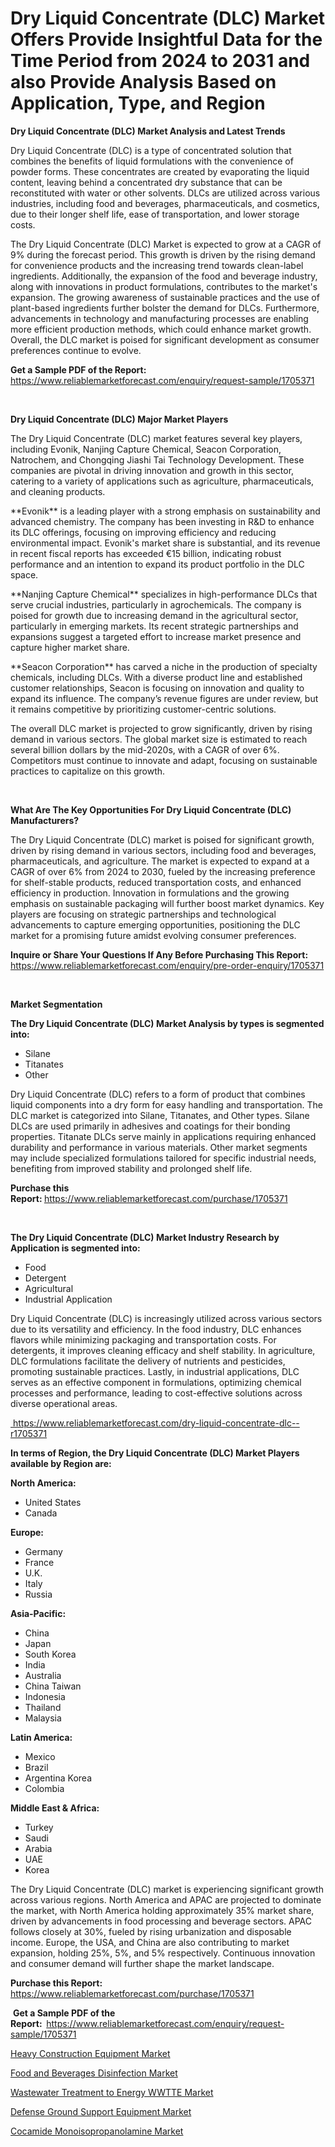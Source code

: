 <p><h1>Dry Liquid Concentrate (DLC) Market Offers Provide Insightful Data for the Time Period from 2024 to 2031 and also Provide Analysis Based on Application, Type, and Region</h1></p><p><strong>Dry Liquid Concentrate (DLC) Market Analysis and Latest Trends</strong></p>
<p><p>Dry Liquid Concentrate (DLC) is a type of concentrated solution that combines the benefits of liquid formulations with the convenience of powder forms. These concentrates are created by evaporating the liquid content, leaving behind a concentrated dry substance that can be reconstituted with water or other solvents. DLCs are utilized across various industries, including food and beverages, pharmaceuticals, and cosmetics, due to their longer shelf life, ease of transportation, and lower storage costs.</p><p>The Dry Liquid Concentrate (DLC) Market is expected to grow at a CAGR of 9% during the forecast period. This growth is driven by the rising demand for convenience products and the increasing trend towards clean-label ingredients. Additionally, the expansion of the food and beverage industry, along with innovations in product formulations, contributes to the market's expansion. The growing awareness of sustainable practices and the use of plant-based ingredients further bolster the demand for DLCs. Furthermore, advancements in technology and manufacturing processes are enabling more efficient production methods, which could enhance market growth. Overall, the DLC market is poised for significant development as consumer preferences continue to evolve.</p></p>
<p><strong>Get a Sample PDF of the Report:&nbsp;</strong> <a href="https://www.reliablemarketforecast.com/enquiry/request-sample/1705371?utm_campaign=1134&utm_medium=2&utm_source=Github&utm_content=ia&utm_term=21102024&utm_id=dry-liquid-concentrate-dlc">https://www.reliablemarketforecast.com/enquiry/request-sample/1705371</a></p>
<p>&nbsp;</p>
<p><strong>Dry Liquid Concentrate (DLC) Major Market Players</strong></p>
<p><p>The Dry Liquid Concentrate (DLC) market features several key players, including Evonik, Nanjing Capture Chemical, Seacon Corporation, Natrochem, and Chongqing Jiashi Tai Technology Development. These companies are pivotal in driving innovation and growth in this sector, catering to a variety of applications such as agriculture, pharmaceuticals, and cleaning products.</p><p>**Evonik** is a leading player with a strong emphasis on sustainability and advanced chemistry. The company has been investing in R&D to enhance its DLC offerings, focusing on improving efficiency and reducing environmental impact. Evonik's market share is substantial, and its revenue in recent fiscal reports has exceeded €15 billion, indicating robust performance and an intention to expand its product portfolio in the DLC space.</p><p>**Nanjing Capture Chemical** specializes in high-performance DLCs that serve crucial industries, particularly in agrochemicals. The company is poised for growth due to increasing demand in the agricultural sector, particularly in emerging markets. Its recent strategic partnerships and expansions suggest a targeted effort to increase market presence and capture higher market share.</p><p>**Seacon Corporation** has carved a niche in the production of specialty chemicals, including DLCs. With a diverse product line and established customer relationships, Seacon is focusing on innovation and quality to expand its influence. The company’s revenue figures are under review, but it remains competitive by prioritizing customer-centric solutions.</p><p>The overall DLC market is projected to grow significantly, driven by rising demand in various sectors. The global market size is estimated to reach several billion dollars by the mid-2020s, with a CAGR of over 6%. Competitors must continue to innovate and adapt, focusing on sustainable practices to capitalize on this growth.</p></p>
<p>&nbsp;</p>
<p><strong>What Are The Key Opportunities For Dry Liquid Concentrate (DLC) Manufacturers?</strong></p>
<p><p>The Dry Liquid Concentrate (DLC) market is poised for significant growth, driven by rising demand in various sectors, including food and beverages, pharmaceuticals, and agriculture. The market is expected to expand at a CAGR of over 6% from 2024 to 2030, fueled by the increasing preference for shelf-stable products, reduced transportation costs, and enhanced efficiency in production. Innovation in formulations and the growing emphasis on sustainable packaging will further boost market dynamics. Key players are focusing on strategic partnerships and technological advancements to capture emerging opportunities, positioning the DLC market for a promising future amidst evolving consumer preferences.</p></p>
<p><strong>Inquire or Share Your Questions If Any Before Purchasing This Report:</strong> <a href="https://www.reliablemarketforecast.com/enquiry/pre-order-enquiry/1705371?utm_campaign=1134&utm_medium=2&utm_source=Github&utm_content=ia&utm_term=21102024&utm_id=dry-liquid-concentrate-dlc">https://www.reliablemarketforecast.com/enquiry/pre-order-enquiry/1705371</a></p>
<p>&nbsp;</p>
<p><strong>Market Segmentation</strong></p>
<p><strong>The Dry Liquid Concentrate (DLC) Market Analysis by types is segmented into:</strong></p>
<p><ul><li>Silane</li><li>Titanates</li><li>Other</li></ul></p>
<p><p>Dry Liquid Concentrate (DLC) refers to a form of product that combines liquid components into a dry form for easy handling and transportation. The DLC market is categorized into Silane, Titanates, and Other types. Silane DLCs are used primarily in adhesives and coatings for their bonding properties. Titanate DLCs serve mainly in applications requiring enhanced durability and performance in various materials. Other market segments may include specialized formulations tailored for specific industrial needs, benefiting from improved stability and prolonged shelf life.</p></p>
<p><strong>Purchase this Report:&nbsp;</strong><a href="https://www.reliablemarketforecast.com/purchase/1705371?utm_campaign=1134&utm_medium=2&utm_source=Github&utm_content=ia&utm_term=21102024&utm_id=dry-liquid-concentrate-dlc">https://www.reliablemarketforecast.com/purchase/1705371</a></p>
<p>&nbsp;</p>
<p><strong>The Dry Liquid Concentrate (DLC) Market Industry Research by Application is segmented into:</strong></p>
<p><ul><li>Food</li><li>Detergent</li><li>Agricultural</li><li>Industrial Application</li></ul></p>
<p><p>Dry Liquid Concentrate (DLC) is increasingly utilized across various sectors due to its versatility and efficiency. In the food industry, DLC enhances flavors while minimizing packaging and transportation costs. For detergents, it improves cleaning efficacy and shelf stability. In agriculture, DLC formulations facilitate the delivery of nutrients and pesticides, promoting sustainable practices. Lastly, in industrial applications, DLC serves as an effective component in formulations, optimizing chemical processes and performance, leading to cost-effective solutions across diverse operational areas.</p></p>
<p><a href="https://www.reliablemarketforecast.com/dry-liquid-concentrate-dlc--r1705371?utm_campaign=1134&utm_medium=2&utm_source=Github&utm_content=ia&utm_term=21102024&utm_id=dry-liquid-concentrate-dlc">&nbsp;https://www.reliablemarketforecast.com/dry-liquid-concentrate-dlc--r1705371</a></p>
<p><strong>In terms of Region, the Dry Liquid Concentrate (DLC) Market Players available by Region are:</strong></p>
<p>
    <p> <strong> North America: </strong>
        <ul>
            <li>United States</li>
            <li>Canada</li>
        </ul>
        </p> 
    <p> <strong> Europe: </strong>
        <ul>
            <li>Germany</li>
            <li>France</li>
            <li>U.K.</li>
            <li>Italy</li>
            <li>Russia</li>
        </ul>
        </p> 
    <p> <strong> Asia-Pacific: </strong>
        <ul>
            <li>China</li>
            <li>Japan</li>
            <li>South Korea</li>
            <li>India</li>
            <li>Australia</li>
            <li>China Taiwan</li>
            <li>Indonesia</li>
            <li>Thailand</li>
            <li>Malaysia</li>
        </ul>
        </p> 
    <p> <strong> Latin America: </strong>
        <ul>
            <li>Mexico</li>
            <li>Brazil</li>
            <li>Argentina Korea</li>
            <li>Colombia</li>
        </ul>
        </p> 
    <p> <strong> Middle East & Africa: </strong>
        <ul>
            <li>Turkey</li>
            <li>Saudi</li>
            <li>Arabia</li>
            <li>UAE</li>
            <li>Korea</li>
        </ul>
    </p>
    </p>
<p><p>The Dry Liquid Concentrate (DLC) market is experiencing significant growth across various regions. North America and APAC are projected to dominate the market, with North America holding approximately 35% market share, driven by advancements in food processing and beverage sectors. APAC follows closely at 30%, fueled by rising urbanization and disposable income. Europe, the USA, and China are also contributing to market expansion, holding 25%, 5%, and 5% respectively. Continuous innovation and consumer demand will further shape the market landscape.</p></p>
<p><strong>Purchase this Report: </strong><a href="https://www.reliablemarketforecast.com/purchase/1705371?utm_campaign=1134&utm_medium=2&utm_source=Github&utm_content=ia&utm_term=21102024&utm_id=dry-liquid-concentrate-dlc">https://www.reliablemarketforecast.com/purchase/1705371</a></p>
<p>&nbsp;<strong>Get a Sample PDF of the Report:&nbsp;&nbsp;</strong><a href="https://www.reliablemarketforecast.com/enquiry/request-sample/1705371?utm_campaign=1134&utm_medium=2&utm_source=Github&utm_content=ia&utm_term=21102024&utm_id=dry-liquid-concentrate-dlc">https://www.reliablemarketforecast.com/enquiry/request-sample/1705371</a></p>
<p><strong></strong></p>
<p><p><a href="https://issuu.com/reportprime-2/docs/heavy-construction-equipment-market_3b8837b24dd3b6?utm_campaign=1134&utm_medium=2&utm_source=Github&utm_content=ia&utm_term=21102024&utm_id=dry-liquid-concentrate-dlc">Heavy Construction Equipment Market</a></p><p><a href="https://github.com/kimhelmer83/Market-Research-Report-List-1/blob/main/food-and-beverages-disinfection-market.md?utm_campaign=1134&utm_medium=2&utm_source=Github&utm_content=ia&utm_term=21102024&utm_id=dry-liquid-concentrate-dlc">Food and Beverages Disinfection Market</a></p><p><a href="https://www.linkedin.com/pulse/future-trends-global-wastewater-treatment-energy-wwtte-jjove?utm_campaign=1134&utm_medium=2&utm_source=Github&utm_content=ia&utm_term=21102024&utm_id=dry-liquid-concentrate-dlc">Wastewater Treatment to Energy WWTTE Market</a></p><p><a href="https://issuu.com/reportprime-2/docs/defense-ground-support-equipment-ma_6b060f6123e0ab?utm_campaign=1134&utm_medium=2&utm_source=Github&utm_content=ia&utm_term=21102024&utm_id=dry-liquid-concentrate-dlc">Defense Ground Support Equipment Market</a></p><p><a href="https://github.com/NancyAlvarado586/Market-Research-Report-List-1/blob/main/cocamide-monoisopropanolamine-market.md?utm_campaign=1134&utm_medium=2&utm_source=Github&utm_content=ia&utm_term=21102024&utm_id=dry-liquid-concentrate-dlc">Cocamide Monoisopropanolamine Market</a></p></p>